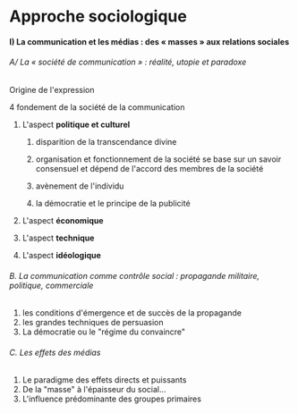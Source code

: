 # Approche sociologique

#### 

#### I\) La communication et les médias : des « masses » aux relations sociales

###### A/ La « société de communication » : réalité, utopie et paradoxe

Origine de l'expression

4 fondement de la société de la communication

1. L'aspect **politique et culturel**

   1. disparition de la transcendance divine

   2. organisation et fonctionnement de la société se base sur un savoir consensuel et dépend de l'accord des membres de la société

   3. avènement de l'individu

   4. la démocratie et le principe de la publicité

2. L'aspect **économique**

3. L'aspect **technique**

4. L'aspect **idéologique**

###### B. La communication comme contrôle social : propagande militaire, politique, commerciale

1. les conditions d'émergence et de succès de la propagande
2. les grandes techniques de persuasion
3. La démocratie ou le "régime du convaincre"

###### C. Les effets des médias

1. Le paradigme des effets directs et puissants
2. De la "masse" à l'épaisseur du social...
3. L'influence prédominante des groupes primaires



